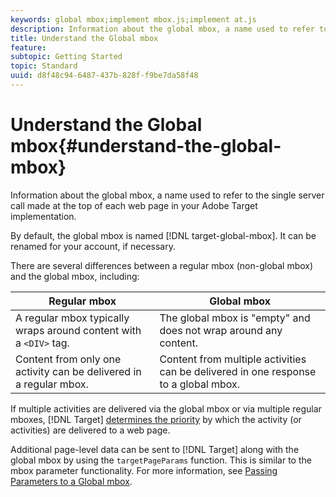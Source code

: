 ```yaml
---
keywords: global mbox;implement mbox.js;implement at.js
description: Information about the global mbox, a name used to refer to the single server call made at the top of each web page in your Adobe Target implementation.
title: Understand the Global mbox
feature: 
subtopic: Getting Started
topic: Standard
uuid: d8f48c94-6487-437b-828f-f9be7da58f48
---
```


# Understand the Global mbox{#understand-the-global-mbox}

Information about the global mbox, a name used to refer to the single server call made at the top of each web page in your Adobe Target implementation.

 By default, the global mbox is named [!DNL target-global-mbox]. It can be renamed for your account, if necessary.

There are several differences between a regular mbox (non-global mbox) and the global mbox, including:

| Regular mbox | Global mbox |
|--- |--- |
|A regular mbox typically wraps around content with a `<DIV>` tag.|The global mbox is "empty" and does not wrap around any content.|
|Content from only one activity can be delivered in a regular mbox.|Content from multiple activities can be delivered in one response to a global mbox.|

If multiple activities are delivered via the global mbox or via multiple regular mboxes, [!DNL Target] [determines the priority](../../../../c-activities/priority.md#concept_1780C11FEA57440499F0047DD6900E0F) by which the activity (or activities) are delivered to a web page.

Additional page-level data can be sent to [!DNL Target] along with the global mbox by using the `targetPageParams` function. This is similar to the mbox parameter functionality. For more information, see [Passing Parameters to a Global mbox](../../../../c-implementing-target/c-implementing-target-for-client-side-web/t-mbox-download/c-understanding-global-mbox/pass-parameters-to-global-mbox.md#concept_33362A04146C4E3C8E7089B65F38B5E5). 

